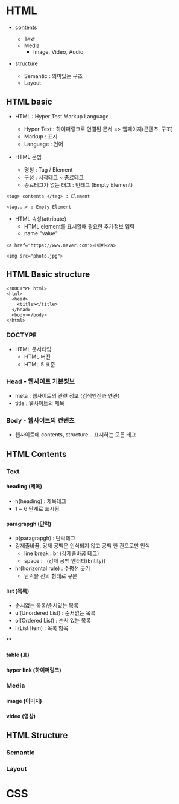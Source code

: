 # HTML

- contents
  - Text
  - Media
    - Image, Video, Audio

- structure
  - Semantic : 의미있는 구조
  - Layout

## HTML basic

- HTML : Hyper Test Markup Language
  - Hyper Text : 하이퍼링크로 연결된 문서 => 웹페이지(콘텐츠, 구조)
  - Markup : 표시
  - Language : 언어 

- HTML 문법 
  - 명칭 : Tag / Element
  - 구성 : 시작테그 ~ 종료테그
  - 종료테그가 없는 태그 : 빈테그 (Empty Element)
```
<tag> contents </tag> : Element

<tag...> : Empty Element
```

- HTML 속성(attribute)
  - HTML element를 표시할때 필요한 추가정보 입력
  - name:"value"
```
<a href="https://www.naver.com">네이버</a>

<img src="photo.jpg">
```




## HTML Basic structure

```
<!DOCTYPE html>
<html>
  <head>
    <title></title>
  </head>
  <body></body>
</html>
```

### DOCTYPE

- HTML 문서타입
  - HTML 버전
  - HTML 5 표준

### Head - 웹사이트 기본정보

- meta : 웹사이트의 관련 정보 (검색엔진과 연관)
- title : 웹사이트의 제목

### Body - 웹사이트의 컨텐츠

- 웹사이트에 contents, structure... 표시하는 모든 테그

## HTML Contents

### Text

#### heading (제목)

- h(heading) : 제목테그
- 1 ~ 6 단계로 표시됨

#### paragrapgh (단락)

- p(paragrapgh) : 단락테그
- 강제줄바꿈, 강제 공백은 인식되지 않고 공백 한 칸으로만 인식
  - line break : br (강제줄바꿈 테그)
  - space : &nbsp; (강제 공백 엔터티(Entity))
- hr(horizontal rule) : 수평선 긋기
  - 단락을 선의 형태로 구분

#### list (목록)

- 순서없는 목록/순서있는 목록
- ul(Unordered List) : 순서없는 목록
- ol(Ordered List) : 순서 있는 목록
- li(List Item) : 목록 항목

**

#### table (표)


#### hyper link (하이퍼링크)

### Media

#### image (이미지)

#### video (영상)


## HTML Structure

### Semantic

### Layout



# CSS